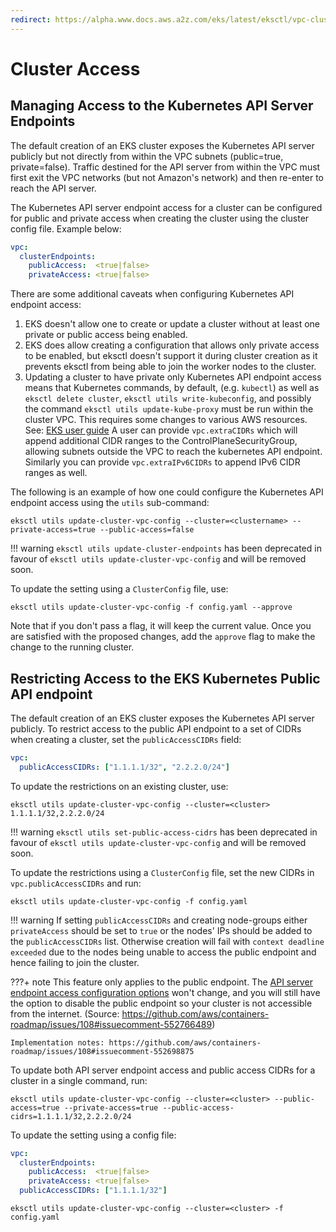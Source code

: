 ```yaml
---
redirect: https://alpha.www.docs.aws.a2z.com/eks/latest/eksctl/vpc-cluster-access.html
---
```

# Cluster Access

## Managing Access to the Kubernetes API Server Endpoints

The default creation of an EKS cluster exposes the Kubernetes API server publicly but not directly from within the
VPC subnets (public=true, private=false). Traffic destined for the API server from within the VPC must first exit the
VPC networks (but not Amazon's network) and then re-enter to reach the API server.

The Kubernetes API server endpoint access for a cluster can be configured for public and private access when creating
the cluster using the cluster config file. Example below:

```yaml
vpc:
  clusterEndpoints:
    publicAccess:  <true|false>
    privateAccess: <true|false>
```

There are some additional caveats when configuring Kubernetes API endpoint access:

1. EKS doesn't allow one to create or update a cluster without at least one private or public access being
   enabled.
1. EKS does allow creating a configuration that allows only private access to be enabled, but eksctl doesn't
   support it during cluster creation as it prevents eksctl from being able to join the worker nodes to the cluster.
1. Updating a cluster to have private only Kubernetes API endpoint access means that Kubernetes commands, by default,
   (e.g. `kubectl`) as well as `eksctl delete cluster`, `eksctl utils write-kubeconfig`, and possibly the command
   `eksctl utils update-kube-proxy` must be run within the cluster VPC.  This requires some changes to various AWS
   resources.  See:
   [EKS user guide](https://docs.aws.amazon.com/en_pv/eks/latest/userguide/cluster-endpoint)
   A user can provide `vpc.extraCIDRs` which will append additional CIDR ranges to the ControlPlaneSecurityGroup,
   allowing subnets outside the VPC to reach the kubernetes API endpoint. Similarly you can provide `vpc.extraIPv6CIDRs`
   to append IPv6 CIDR ranges as well.

The following is an example of how one could configure the Kubernetes API endpoint access using the `utils` sub-command:

```console
eksctl utils update-cluster-vpc-config --cluster=<clustername> --private-access=true --public-access=false
```

!!! warning
    `eksctl utils update-cluster-endpoints` has been deprecated in favour of `eksctl utils update-cluster-vpc-config`
    and will be removed soon.

To update the setting using a `ClusterConfig` file, use:

```console
eksctl utils update-cluster-vpc-config -f config.yaml --approve
```

Note that if you don't pass a flag, it will keep the current value. Once you are satisfied with the proposed changes,
add the `approve` flag to make the change to the running cluster.

## Restricting Access to the EKS Kubernetes Public API endpoint

The default creation of an EKS cluster exposes the Kubernetes API server publicly. To restrict access to the public API
endpoint to a set of CIDRs when creating a cluster, set the `publicAccessCIDRs` field:

```yaml
vpc:
  publicAccessCIDRs: ["1.1.1.1/32", "2.2.2.0/24"]
```

To update the restrictions on an existing cluster, use:

```console
eksctl utils update-cluster-vpc-config --cluster=<cluster> 1.1.1.1/32,2.2.2.0/24
```

!!! warning
    `eksctl utils set-public-access-cidrs` has been deprecated in favour of `eksctl utils update-cluster-vpc-config`
    and will be removed soon.

To update the restrictions using a `ClusterConfig` file, set the new CIDRs in `vpc.publicAccessCIDRs` and run:

```console
eksctl utils update-cluster-vpc-config -f config.yaml
```

!!! warning
    If setting `publicAccessCIDRs` and creating node-groups either `privateAccess` should be set to `true` or
    the nodes' IPs should be added to the `publicAccessCIDRs` list. Otherwise creation will fail with
    `context deadline exceeded` due to the nodes being unable to access the public endpoint and hence failing
    to join the cluster.

???+ note
    This feature only applies to the public endpoint. The
    [API server endpoint access configuration options](https://docs.aws.amazon.com/eks/latest/userguide/cluster-endpoint.html)
    won't change, and you will still have the option to disable the public endpoint so your cluster is not accessible from
    the internet. (Source: https://github.com/aws/containers-roadmap/issues/108#issuecomment-552766489)

    Implementation notes: https://github.com/aws/containers-roadmap/issues/108#issuecomment-552698875


To update both API server endpoint access and public access CIDRs for a cluster in a single command, run:

```console
eksctl utils update-cluster-vpc-config --cluster=<cluster> --public-access=true --private-access=true --public-access-cidrs=1.1.1.1/32,2.2.2.0/24
```

To update the setting using a config file:

```yaml
vpc:
  clusterEndpoints:
    publicAccess:  <true|false>
    privateAccess: <true|false>
  publicAccessCIDRs: ["1.1.1.1/32"]
```

```console
eksctl utils update-cluster-vpc-config --cluster=<cluster> -f config.yaml
```
